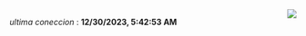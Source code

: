 <div style="display: flex; justify-content: space-between;">
 <p align="right"><i>ultima coneccion</i> : <b>12/30/2023, 5:42:53 AM</b></p> 
 <img src="https://img.shields.io/badge/GitHub%20Action%20Status-Online-brightgreen?style=flat&logo=githubactions&logoColor=%23ffffff&labelColor=%23181717&color=%232088FF" />
</div>

<!--START_SECTION:waka-->
<!--END_SECTION:waka-->
